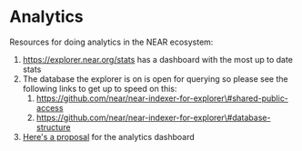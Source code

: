 # Analytics

Resources for doing analytics in the NEAR ecosystem:

1. https://explorer.near.org/stats has a dashboard with the most up to date stats
2. The database the explorer is on is open for querying so please see the following links to get up to speed on this:
   1. https://github.com/near/near-indexer-for-explorer\#shared-public-access
   2. https://github.com/near/near-indexer-for-explorer\#database-structure
3. [Here's a proposal](https://gov.near.org/t/analytics-dashboard/3771) for the analytics dashboard

